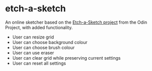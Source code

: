 # etch-a-sketch

An online sketcher based on the [Etch-a-Sketch project](https://www.theodinproject.com/lessons/foundations-etch-a-sketch) from the Odin Project, with added functionality.

- User can resize grid
- User can choose background colour
- User can choose brush colour
- User can use eraser
- User can clear grid while preserving current settings
- User can reset all settings
